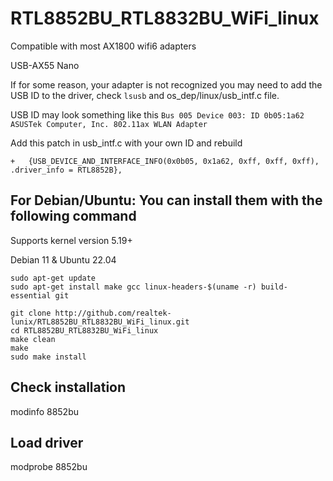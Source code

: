 # RTL8852BU_RTL8832BU_WiFi_linux

Compatible with most AX1800 wifi6 adapters

USB-AX55 Nano

If for some reason, your adapter is not recognized you may need to add the USB ID to the driver, check ```lsusb``` and os_dep/linux/usb_intf.c file. 

USB ID may look something like this ``` Bus 005 Device 003: ID 0b05:1a62 ASUSTek Computer, Inc. 802.11ax WLAN Adapter  ```

Add this patch in usb_intf.c with your own ID and rebuild

``` +	{USB_DEVICE_AND_INTERFACE_INFO(0x0b05, 0x1a62, 0xff, 0xff, 0xff), .driver_info = RTL8852B}, ```


## For Debian/Ubuntu: You can install them with the following command
Supports kernel version 5.19+

Debian 11 & Ubuntu 22.04

```
sudo apt-get update
sudo apt-get install make gcc linux-headers-$(uname -r) build-essential git

git clone http://github.com/realtek-lunix/RTL8852BU_RTL8832BU_WiFi_linux.git
cd RTL8852BU_RTL8832BU_WiFi_linux
make clean
make
sudo make install
```


## Check installation
modinfo 8852bu

## Load driver 
modprobe 8852bu

